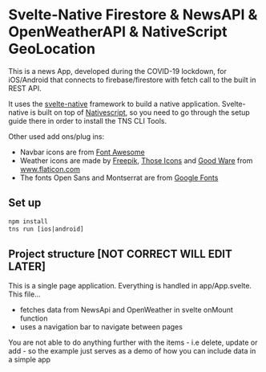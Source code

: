 # Svelte-Native Firestore & NewsAPI & OpenWeatherAPI & NativeScript GeoLocation

This is a news App, developed during the COVID-19 lockdown, for iOS/Android that connects to firebase/firestore with fetch call to the built in REST API.

It uses the <a href='https://svelte-native.technology/docs'>svelte-native</a> framework to build a native application. Svelte-native is built on top of <a href="https://nativescript.ord">Nativescript</a>, so you need to go through the setup guide there in order to install the TNS CLI Tools.

Other used add ons/plug ins: 
- Navbar icons are from <a href='https://fontawesome.com/docs'>Font Awesome</a>
- Weather icons are made by <a href="https://www.flaticon.com/authors/freepik" title="Freepik">Freepik</a>, <a href="https://www.flaticon.com/authors/those-icons" title="Those Icons">Those Icons</a> and <a href="https://www.flaticon.com/authors/good-ware" title="Good Ware">Good Ware</a> from <a href="https://www.flaticon.com/" title="Flaticon">www.flaticon.com</a>
- The fonts Open Sans and Montserrat are from <a href='https://fonts.google.com'>Google Fonts</a>


## Set up
```html
npm install 
tns run [ios|android]
```

## Project structure [NOT CORRECT WILL EDIT LATER]
This is a single page application.
Everything is handled in app/App.svelte. This file...
- fetches data from NewsApi and OpenWeather in svelte onMount function
- uses a navigation bar to navigate between pages

You are not able to do anything further with the items - i.e delete, update or add - so the example just serves as a demo of how you can include data in a simple app